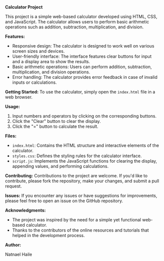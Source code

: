 **Calculator Project**

This project is a simple web-based calculator developed using HTML, CSS, and JavaScript. 
The calculator allows users to perform basic arithmetic operations such as addition, subtraction, multiplication, and division.

**Features:**
- Responsive design: The calculator is designed to work well on various screen sizes and devices.
- User-friendly interface: The interface features clear buttons for input and a display area to show the results.
- Basic arithmetic operations: Users can perform addition, subtraction, multiplication, and division operations.
- Error handling: The calculator provides error feedback in case of invalid inputs or calculations.

**Getting Started:**
To use the calculator, simply open the `index.html` file in a web browser.

**Usage:**
1. Input numbers and operators by clicking on the corresponding buttons.
2. Click the "Clear" button to clear the display.
3. Click the "=" button to calculate the result.

**Files:**
- `index.html`: Contains the HTML structure and interactive elements of the calculator.
- `styles.css`: Defines the styling rules for the calculator interface.
- `script.js`: Implements the JavaScript functions for clearing the display, appending values, and performing calculations.

**Contributing:**
Contributions to the project are welcome. If you'd like to contribute, please fork the repository, make your changes, and submit a pull request.

**Issues:**
If you encounter any issues or have suggestions for improvements, please feel free to open an issue on the GitHub repository.


**Acknowledgments:**
- The project was inspired by the need for a simple yet functional web-based calculator.
- Thanks to the contributors of the online resources and tutorials that helped in the development process.


**Author:**

Natnael Haile
